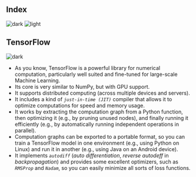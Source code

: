 ## Index
![dark](https://user-images.githubusercontent.com/12748752/142005243-ac89d8d4-b338-4a99-b724-4ab03acc1d87.png)
![light](https://user-images.githubusercontent.com/12748752/142005249-8b6ab63b-63e7-45bc-91cf-35dbc7a6aebf.png)

## TensorFlow
![dark](https://user-images.githubusercontent.com/12748752/142005243-ac89d8d4-b338-4a99-b724-4ab03acc1d87.png)
* As you know, TensorFlow is a powerful library for numerical computation, particularly well suited and fine-tuned for large-scale Machine Learning.
* Its core is very similar to NumPy, but with GPU support. 
* It supports distributed computing (across multiple devices and servers). 
* It includes a kind of _`just-in-time (JIT)`_ compiler that allows it to optimize computations for speed and memory usage. 
* It works by extracting the computation graph from a Python function, then optimizing it (e.g., by pruning unused nodes), and finally running it efficiently (e.g., by automatically running independent operations in parallel). 
* Computation graphs can be exported to a portable format, so you can train a TensorFlow model in one environment (e.g., using Python on Linux) and run it in another (e.g., using Java on an Android device). 
* It implements _`autodiff`_ (_auto differentiation_, _reverse autodeff_ in _backpropagation_) and provides some excellent optimizers, such as _`RMSProp`_ and _`Nadam`_, so you can easily minimize all sorts of loss functions.
